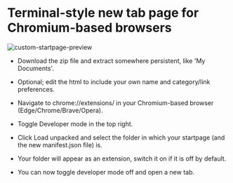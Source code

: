 # Terminal-style new tab page for Chromium-based browsers

![custom-startpage-preview](https://user-images.githubusercontent.com/84479769/126268532-7478f421-7f16-4e71-848b-39075106258e.png)


- Download the zip file and extract somewhere persistent, like 'My Documents'.

- Optional; edit the html to include your own name and category/link preferences.

- Navigate to chrome://extensions/ in your Chromium-based browser (Edge/Chrome/Brave/Opera).

- Toggle Developer mode in the top right.

- Click Load unpacked and select the folder in which your startpage (and the new manifest.json file) is.

- Your folder will appear as an extension, switch it on if it is off by default. 

- You can now toggle developer mode off and open a new tab.
